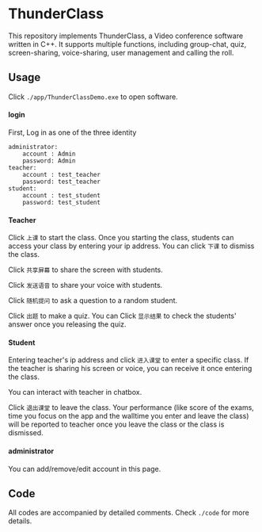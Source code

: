 # ThunderClass

This repository implements ThunderClass, a Video conference software written in C++. It supports multiple functions, including group-chat, quiz, screen-sharing, voice-sharing, user management and calling the roll. 

## Usage

Click `./app/ThunderClassDemo.exe` to open software.

#### login

First, Log in as one of the three identity

```
administrator: 
	account : Admin
	password: Admin
teacher:
	account : test_teacher
	password: test_teacher
student:
	account : test_student
	password: test_student
```



#### Teacher

Click `上课` to start the class. Once you starting the class, students can access your class by entering your ip address. You can click `下课` to dismiss the class. 

Click `共享屏幕` to share the screen with students.

Click `发送语音` to share your voice with students.

Click `随机提问` to ask a question to a random student.

Click `出题` to make a quiz. You can Click `显示结果` to check the students' answer once you releasing the quiz.



#### Student

Entering teacher's ip address and click `进入课堂` to enter a specific class. If the teacher is sharing his screen or voice, you can receive it once entering the class.

You can interact with teacher in chatbox.

Click `退出课堂` to leave the class. Your performance (like score of the exams, time you focus on the app and the walltime you enter and leave the class) will be reported to teacher once you leave the class or the class is dismissed.



#### administrator

You can add/remove/edit account in this page.



## Code

All codes are accompanied by detailed comments. Check `./code` for more details.